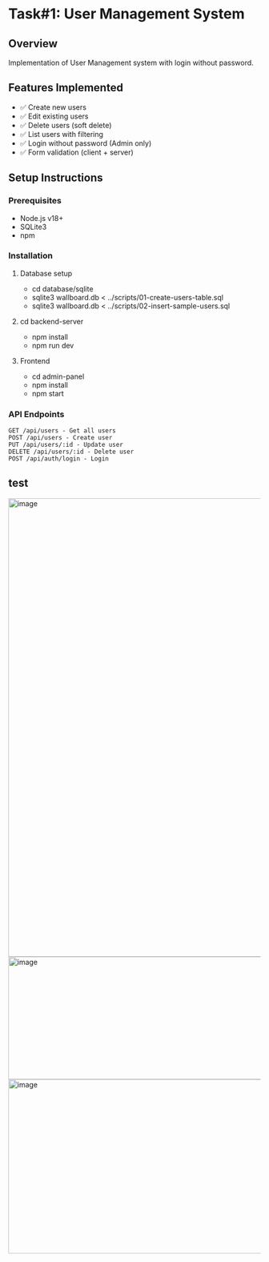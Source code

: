# Task#1: User Management System

## Overview
Implementation of User Management system with login without password.

## Features Implemented
- ✅ Create new users
- ✅ Edit existing users
- ✅ Delete users (soft delete)
- ✅ List users with filtering
- ✅ Login without password (Admin only)
- ✅ Form validation (client + server)

## Setup Instructions

### Prerequisites
- Node.js v18+
- SQLite3
- npm

### Installation
1. Database setup
   - cd database/sqlite
   - sqlite3 wallboard.db < ../scripts/01-create-users-table.sql
   - sqlite3 wallboard.db < ../scripts/02-insert-sample-users.sql

2. cd backend-server
    - npm install
    - npm run dev

3. Frontend
    - cd admin-panel
    - npm install
    - npm start

### API Endpoints
    GET /api/users - Get all users
    POST /api/users - Create user
    PUT /api/users/:id - Update user
    DELETE /api/users/:id - Delete user
    POST /api/auth/login - Login

## test
<img width="1919" height="916" alt="image" src="https://github.com/user-attachments/assets/796419ef-d085-4125-a57a-a958a8b49ac8" />
<img width="1141" height="245" alt="image" src="https://github.com/user-attachments/assets/91e74d8f-1757-4bdf-90e9-c38ace332c8d" />
<img width="1580" height="348" alt="image" src="https://github.com/user-attachments/assets/e748386e-ee12-4764-8fa1-1dcc23ce32e1" />
